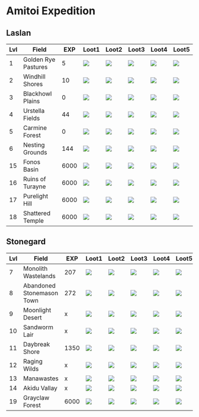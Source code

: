 # Amitoi Expedition

## Laslan

| Lvl | Field | EXP | Loot1 | Loot2 | Loot3 | Loot4 | Loot5 |
| --- | --- | --- | --- | --- | --- | --- | --- |
| 1 | Golden Rye Pastures | 5 | <img src="./Item_128/Usable/abyss_point_charge_001_1_A.png"> | <img src=./Item_128/Misc/I_ManaFabric_001.png> | <img src=./Item_128/Misc/I_ManaWood_001.png> | <img src=./Item_128/Usable/I_food_sub_045.png> | <img src=./Item_128/Usable/I_Package_002.png> |
| 2 | Windhill Shores | 10 | <img src="./Item_128/Usable/abyss_point_charge_001_1_A.png"> | <img src=./Item_128/Misc/I_ManaLeather_001.png> | <img src=./Item_128/Misc/I_ManaSteel_001.png> | <img src=./Item_128/Usable/I_food_sub_031.png> | <img src=./Item_128/Usable/I_Package_002.png> |
| 3 | Blackhowl Plains | 0 | <img src="./Item_128/Usable/abyss_point_charge_001_1_A.png"> | <img src=./Item_128/Misc/I_ManaWood_001.png> | <img src=./Item_128/Misc/I_ManaLeather_001.png> | <img src=./Item_128/Usable/I_food_sub_045.png> | <img src=./Item_128/Usable/I_Package_002.png> |
| 4 | Urstella Fields | 44 | <img src="./Item_128/Usable/abyss_point_charge_001_1_A.png"> | <img src=./Item_128/Misc/I_Gold_001.png> | <img src=./Item_128/Misc/I_ManaFabric_001.png> | <img src=./Item_128/Usable/I_food_sub_045.png> | <img src=./Item_128/Usable/I_Package_002.png> |
| 5 | Carmine Forest | 0 | <img src="./Item_128/Usable/abyss_point_charge_001_1_A.png"> | <img src=./Item_128/Misc/I_ManaSteel_001.png> | <img src=./Item_128/Misc/I_Gold_001.png> | <img src=./Item_128/Usable/I_food_sub_045.png> | <img src=./Item_128/Usable/I_Package_002.png> |
| 6 | Nesting Grounds | 144 | <img src="./Item_128/Usable/abyss_point_charge_001_1_A.png"> | <img src=./Item_128/Misc/I_ManaFabric_001.png> | <img src=./Item_128/Misc/I_ManaWood_001.png> | <img src=./Item_128/Usable/I_food_sub_045.png> | <img src=./Item_128/Usable/I_Package_002.png> |
| 15 | Fonos Basin | 6000 | <img src="./Item_128/Usable/abyss_point_charge_001_1_A.png"> | <img src=./Item_128/Misc/I_ManaFabric_002.png> | <img src=./Item_128/Misc/I_ManaWood_002.png> | <img src=./Item_128/Usable/I_food_sub_018.png> | <img src=./Item_128/Usable/I_Package_002.png> |
| 16 | Ruins of Turayne | 6000 | <img src="./Item_128/Usable/abyss_point_charge_001_1_A.png"> | <img src=./Item_128/Misc/I_ManaSteel_002.png> | <img src=./Item_128/Misc/I_Gold_002.png> | <img src=./Item_128/Usable/I_material_food_main_032.png> | <img src=./Item_128/Usable/I_Package_002.png> |
| 17 | Purelight Hill | 6000 | <img src="./Item_128/Usable/abyss_point_charge_001_1_A.png"> | <img src=./Item_128/Misc/I_ManaWood_002.png> | <img src=./Item_128/Misc/I_ManaLeather_002.png> | <img src=./Item_128/Usable/I_food_sub_025.png> | <img src=./Item_128/Usable/I_Package_002.png> |
| 18 | Shattered Temple | 6000 | <img src="./Item_128/Usable/abyss_point_charge_001_1_A.png"> | <img src=./Item_128/Misc/I_ManaSteel_002.png> | <img src=./Item_128/Misc/I_Gold_002.png> | <img src=./Item_128/Usable/I_material_food_main_032.png> | <img src=./Item_128/Usable/I_Package_002.png> |

## Stonegard

| Lvl | Field | EXP | Loot1 | Loot2 | Loot3 | Loot4 | Loot5 |
| --- | --- | --- | --- | --- | --- | --- | --- |
| 7 | Monolith Wastelands | 207 | <img src="./Item_128/Usable/abyss_point_charge_001_1_A.png"> | <img src=./Item_128/Misc/I_Gold_001.png> | <img src=./Item_128/Misc/I_ManaFabric_001.png> | <img src=./Item_128/Usable/I_food_sub_031.png> | <img src=./Item_128/Usable/I_Package_002.png> |
| 8 | Abandoned Stonemason Town | 272 | <img src="./Item_128/Usable/abyss_point_charge_001_1_A.png"> | <img src=./Item_128/Misc/I_Gold_001.png> | <img src=./Item_128/Misc/I_ManaFabric_001.png> | <img src=./Item_128/Usable/I_food_sub_031.png> | <img src=./Item_128/Usable/I_Package_002.png> |
| 9 | Moonlight Desert |x| <img src="./Item_128/Usable/abyss_point_charge_001_1_A.png"> | <img src=./Item_128/Misc/I_Gold_002.png> | <img src=./Item_128/Misc/I_ManaFabric_002.png> | <img src=./Item_128/Usable/I_food_sub_031.png> | <img src=./Item_128/Usable/I_Package_002.png> |
| 10 | Sandworm Lair |x| <img src="./Item_128/Usable/abyss_point_charge_001_1_A.png"> | <img src=./Item_128/Misc/I_Gold_002.png> | <img src=./Item_128/Misc/I_ManaFabric_002.png> | <img src=./Item_128/Usable/I_food_sub_031.png> | <img src=./Item_128/Usable/I_Package_002.png> |
| 11 | Daybreak Shore | 1350 | <img src="./Item_128/Usable/abyss_point_charge_001_1_A.png"> | <img src=./Item_128/Misc/I_ManaLeather_002.png> | <img src=./Item_128/Misc/I_ManaSteel_002.png> | <img src=./Item_128/Usable/I_material_food_main_033.png> | <img src=./Item_128/Usable/I_Package_002.png> |
| 12 | Raging Wilds |x| <img src="./Item_128/Usable/abyss_point_charge_001_1_A.png"> | <img src=./Item_128/Misc/I_Gold_002.png> | <img src=./Item_128/Misc/I_ManaFabric_002.png> | <img src=./Item_128/Misc/I_material_food_main_012.png> | <img src=./Item_128/Usable/I_Package_002.png> |
| 13 | Manawastes |x| <img src="./Item_128/Usable/abyss_point_charge_001_1_A.png"> | <img src=./Item_128/Misc/I_Gold_002.png> | <img src=./Item_128/Misc/I_ManaFabric_002.png> | <img src=./Item_128/Misc/I_material_food_main_012.png> | <img src=./Item_128/Usable/I_Package_002.png> |
| 14 | Akidu Vallay |x| <img src="./Item_128/Usable/abyss_point_charge_001_1_A.png"> | <img src=./Item_128/Misc/I_ManaFabric_002.png> | <img src=./Item_128/Misc/I_ManaWood_002.png> | <img src=./Item_128/Usable/I_food_sub_018.png> | <img src=./Item_128/Usable/I_Package_002.png> |
| 19 | Grayclaw Forest | 6000 | <img src="./Item_128/Usable/abyss_point_charge_001_1_A.png"> | <img src=./Item_128/Misc/I_ManaWood_002.png> | <img src=./Item_128/Misc/I_ManaLeather_002.png> | <img src=./Item_128/Usable/I_food_sub_025.png> | <img src=./Item_128/Usable/I_Package_002.png> |
